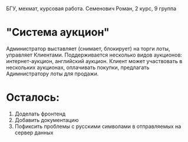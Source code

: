 БГУ, мехмат, курсовая работа.
Семенович Роман, 2 курс, 9 группа

# "Система аукцион"
Администратор выставляет (снимает, блокирует) на торги лоты, управляет Клиентами. Поддерживается несколько видов аукционов: интернет-аукцион, английский аукцион. Клиент может участвовать в нескольких аукционах, оплачивать покупки, предлагать Адимнистратору лоты для продажи.

# Осталось: 
1. Доделать фронтенд 
2. Добавить документацию
3. Пофиксить проблемы с русскими символами в отправляемых на сервер данных
